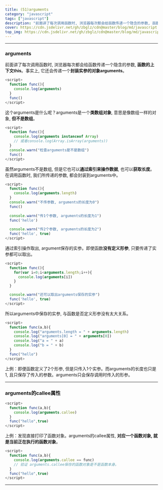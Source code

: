 ```yaml
---
title: (51)arguments
category: "javascript"
tags: ["javascript"]
description: "前面讲了每次调用函数时, 浏览器每次都会给函数传递一个隐含的参数, 函数的上下文this。事实上, 它还会传递一个封装实参的对象arguments。"
cover: https://cdn.jsdelivr.net/gh/zbglz/cdn@master/blog/md/javascript.svg
top_img: https://cdn.jsdelivr.net/gh/zbglz/cdn@master/blog/md/javascript.svg
---
```


***

### arguments


前面讲了每次调用函数时, 浏览器每次都会给函数传递一个隐含的参数, **函数的上下文this**。事实上, 它还会传递一个**封装实参的对象arguments**。


```js js
<script>
  function func(){
    console.log(arguments)
  }
  func()
</script>
```


这个arguments是什么呢？arguments是一个**类数组对象**, 意思是像数组一样的对象, **但不是数组**。


```js js
<script>
  function func(){
    console.log(arguments instanceof Array)
    // 或者console.log(Array.isArray(arguments))
  }
  console.warn("检查arguments是不是数组")
  func()
</script>
```


虽然arguments不是数组, 但是它也可以**通过索引来操作数据**, 也可以**获取长度**。在调用函数时, 我们所传递的参数, 都会封装到arguments中。


```js js
<script>
  function func(){
    console.log(arguments.length)
  }
  console.warn("不传参数, arguments的长度为0")
  func()
  
  console.warn("传1个参数, arguments的长度为1")
  func('hello')
  
  console.warn("传2个参数, arguments的长度为2")
  func('hello', true)
</script>
```


通过索引操作取出, argument保存的实参。即使函数**没有定义形参**, 只要传递了实参都可以取出。


```js js
<script>
  function func(){
    for(var i=0;i<arguments.length;i++){
      console.log(arguments[i])
    }
  }

  console.warn("还可以取出arguments保存的实参")
  func('hello', true)
</script>
```


所以arguments中保存的实参, 与函数是否定义形参没有太大关系。


```js js
<script>
  function func(a,b){
    console.log("arguments.length = " + arguments.length)
    console.log("arguments[0] = " + arguments[0])
    console.log("a = " + a)
    console.log("b = " + b)
  }
  func("hello")
</script>
```


上例：即便函数定义了2个形参, 但是只传入1个实参。而arguments的长度也只是1, 且只保存了传入的参数。arguments只会保存调用时传入的形参。

***

### arguments的callee属性


```js js
<script>
  function func(a,b){
    console.log(arguments.callee)
  }
  func("hello",true)
</script>
```


上例：发现直接打印了函数对象。arguments的callee属性, **对应一个函数对象, 就是当前正在执行的函数对象**。


```js js
<script>
  function func(a,b){
    console.log(arguments.callee == func) 
    // 验证 arguments.callee保存的函数对象是不是函数本身。
  }
  func("hello",true)
</script>
```


***